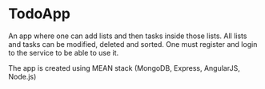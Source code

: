 # TodoApp

An app where one can add lists and then tasks inside those lists. All lists and tasks can be modified, deleted
and sorted. One must register and login to the service to be able to use it.

The app is created using MEAN stack (MongoDB, Express, AngularJS, Node.js)
